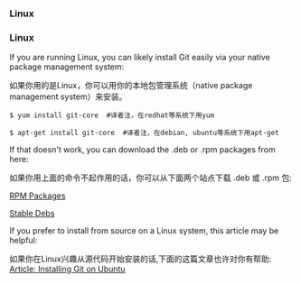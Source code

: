 ### Linux ###
### Linux ###

If you are running Linux, you can likely install Git easily via your native
package management system:

如果你用的是Linux，你可以用你的本地包管理系统（native package management system）来安装。


    $ yum install git-core  #译者注，在redhat等系统下用yum

    $ apt-get install git-core  #译者注，在debian, ubuntu等系统下用apt-get

If that doesn't work, you can download the .deb or .rpm packages from here:

如果你用上面的命令不起作用的话，你可以从下面两个站点下载 .deb 或 .rpm 包:

[RPM Packages](http://kernel.org/pub/software/scm/git/RPMS/)

[Stable Debs](http://www.backports.org/debian/pool/main/g/git-core/)

If you prefer to install from source on a Linux system, this article may be
helpful:

如果你在Linux兴趣从源代码开始安装的话,下面的这篇文章也许对你有帮助:
[Article: Installing Git on Ubuntu](http://chrisolsen.org/2008/03/10/installing-git-on-ubuntu/)

 
